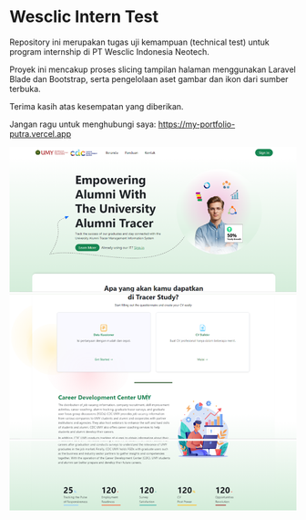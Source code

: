 # Wesclic Intern Test

Repository ini merupakan tugas uji kemampuan (technical test) untuk program internship di PT Wesclic Indonesia Neotech.

Proyek ini mencakup proses slicing tampilan halaman menggunakan Laravel Blade dan Bootstrap, serta pengelolaan aset gambar dan ikon dari sumber terbuka.

Terima kasih atas kesempatan yang diberikan.

Jangan ragu untuk menghubungi saya: https://my-portfolio-putra.vercel.app


![alt text](image.png)
![alt text](image-1.png)
![alt text](image-2.png)